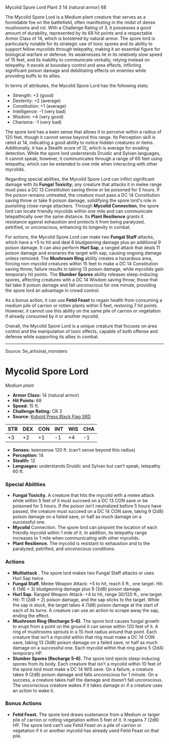 <MonsterName/>Mycolid Spore Lord</MonsterName>
<CreatureType/>Plant</CreatureType>
<CR/>3</CR>
<AC/>14 (natural armor)</AC>
<HP/>68</HP>
<summary>The Mycolid Spore Lord is a Medium plant creature that serves as a formidable foe on the battlefield, often manifesting in the midst of dense mushrooms and rot. With a Challenge Rating of 3, it possesses a good amount of durability, represented by its 68 hit points and a respectable Armor Class of 14, which is bolstered by natural armor. The spore lord is particularly notable for its strategic use of toxic spores and its ability to support fellow mycolids through telepathy, making it an essential figure for biological warfare or defense. Its weaknesses lie in its relatively slow speed of 15 feet, and its inability to communicate verbally, relying instead on telepathy. It excels at boundary control and area effects, inflicting significant poison damage and debilitating effects on enemies while providing buffs to its allies.</summary>

<detail>

In terms of attributes, the Mycolid Spore Lord has the following stats:
- Strength: +3 (good)
- Dexterity: +2 (average)
- Constitution: +1 (average)
- Intelligence: -1 (very bad)
- Wisdom: +4 (very good)
- Charisma: -1 (very bad)

The spore lord has a keen sense that allows it to perceive within a radius of 120 feet, though it cannot sense beyond this range. Its Perception skill is rated at 14, indicating a good ability to notice hidden creatures or items. Additionally, it has a Stealth score of 12, which is average for evading detection. While the spore lord understands Druidic and Sylvan languages, it cannot speak; however, it communicates through a range of 60 feet using telepathy, which can be extended to one mile when interacting with other mycolids.

Regarding special abilities, the Mycolid Spore Lord can inflict significant damage with its **Fungal Toxicity**; any creature that attacks it in melee range must pass a DC 13 Constitution saving throw or be poisoned for 5 hours. If the poison remains untreated, the creature must pass a DC 14 Constitution saving throw or take 9 poison damage, solidifying the spore lord's role in punishing close-range attackers. Through **Mycolid Connection**, the spore lord can locate friendly mycolids within one mile and can communicate telepathically over the same distance. Its **Plant Resilience** grants it resistance against exhaustion and protects it from being paralyzed, petrified, or unconscious, enhancing its longevity in combat.

For actions, the Mycolid Spore Lord can make two **Fungal Staff** attacks, which have a +5 to hit and deal 6 bludgeoning damage plus an additional 9 poison damage. It can also perform **Hurl Sap**, a ranged attack that deals 11 poison damage and ensnares the target with sap, causing ongoing damage unless removed. The **Mushroom Ring** ability creates a hazardous area, forcing non-mycolid creatures within 15 feet to make a DC 14 Constitution saving throw; failure results in taking 13 poison damage, while mycolids gain temporary hit points. The **Slumber Spores** ability releases sleep-inducing spores, affecting creatures with a DC 14 Wisdom saving throw; those that fail take 9 poison damage and fall unconscious for one minute, providing the spore lord an advantage in crowd control.

As a bonus action, it can use **Fetid Feast** to regain health from consuming a medium pile of carrion or rotten plants within 5 feet, restoring 7 hit points. However, it cannot use this ability on the same pile of carrion or vegetation if already consumed by it or another mycolid.

Overall, the Mycolid Spore Lord is a unique creature that focuses on area control and the manipulation of toxic effects, capable of both offense and defense while supporting its allies in combat.</detail>



---

Source: 5e_artisinal_monsters

# Mycolid Spore Lord

*Medium plant*

- **Armor Class:** 14 (natural armor)
- **Hit Points:** 68
- **Speed:** 15 ft.
- **Challenge Rating:** CR 3
- **Source:** [Kobold Press Black Flag SRD](https://koboldpress.com/black-flag-roleplaying/)

| STR | DEX | CON | INT | WIS | CHA |
| --- | --- | --- | --- | --- | --- |
| +3 | +2 | +1 | -1 | +4 | -1 |

- **Senses:** keensense 120 ft. (can’t sense beyond this radius)
- **Perception:** 14
- **Stealth:** 12
- **Languages:** understands Druidic and Sylvan but can’t speak, telepathy 60 ft.

### Special Abilities

- **Fungal Toxicity.** A creature that hits the mycolid with a melee attack while within 5 feet of it must succeed on a DC 13 CON save or be poisoned for 5 hours. If the poison isn’t neutralized before 5 hours have passed, the creature must succeed on a DC 14 CON save, taking 9 (2d8) poison damage on a failed save, or half as much damage on a successful one.
- **Mycolid** Connection. The spore lord can pinpoint the location of each friendly mycolid within 1 mile of it. In addition, its telepathy range increases to 1 mile when communicating with other mycolids.
- **Plant Resilience.** The mycolid is resistant to exhaustion and to the paralyzed, petrified, and unconscious conditions.

### Actions

- **Multiattack** . The spore lord makes two Fungal Staff attacks or uses Hurl Sap twice.
- **Fungal Staff.** Melee Weapon Attack: +5 to hit, reach 5 ft., one target. Hit: 6 (1d6 + 3) bludgeoning damage plus 9 (2d8) poison damage.
- **Hurl Sap.** Ranged Weapon Attack: +4 to hit, range 30/120 ft., one target. Hit: 11 (2d8 + 2) poison damage, and the sap sticks to the target. While the sap is stuck, the target takes 4 (1d8) poison damage at the start of each of its turns. A creature can use an action to scrape away the sap, ending the effect.
- **Mushroom Ring (Recharge 5–6).** The spore lord causes fungal growth to erupt from a point on the ground it can sense within 120 feet of it. A ring of mushrooms sprouts in a 15-foot radius around that point. Each creature that isn’t a mycolid within that ring must make a DC 14 CON save, taking 13 (3d8) poison damage on a failed save, or half as much damage on a successful one. Each mycolid within that ring gains 5 (2d4) temporary HP.
- **Slumber Spores (Recharge 5–6).** The spore lord ejects sleep-inducing spores from its body. Each creature that isn’t a mycolid within 10 feet of the spore lord must make a DC 14 WIS save. On a failure, a creature takes 9 (2d8) poison damage and falls unconscious for 1 minute. On a success, a creature takes half the damage and doesn’t fall unconscious. The unconscious creature wakes if it takes damage or if a creature uses an action to wake it.

### Bonus Actions

- **Fetid Feast.** The spore lord draws sustenance from a Medium or larger pile of carrion or rotting vegetation within 5 feet of it. It regains 7 (2d6) HP. The spore lord can’t use Fetid Feast on a pile of carrion or vegetation if it or another mycolid has already used Fetid Feast on that pile.




